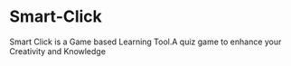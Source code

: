 # Smart-Click
Smart Click is a Game based Learning Tool.A quiz game to enhance your Creativity and Knowledge 
